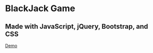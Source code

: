 # BlackJack Game
## Made with JavaScript, jQuery, Bootstrap, and CSS

[Demo](http://robertbunch.ninja)